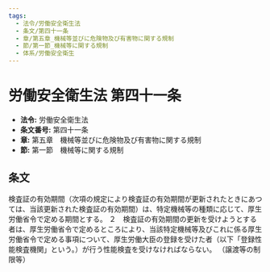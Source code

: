 ```yaml
---
tags:
  - 法令/労働安全衛生法
  - 条文/第四十一条
  - 章/第五章_機械等並びに危険物及び有害物に関する規制
  - 節/第一節_機械等に関する規制
  - 体系/労働安全衛生
---
```

# 労働安全衛生法 第四十一条

- **法令:** 労働安全衛生法
- **条文番号:** 第四十一条
- **章:** 第五章　機械等並びに危険物及び有害物に関する規制
- **節:** 第一節　機械等に関する規制

## 条文
検査証の有効期間（次項の規定により検査証の有効期間が更新されたときにあつては、当該更新された検査証の有効期間）は、特定機械等の種類に応じて、厚生労働省令で定める期間とする。
２　検査証の有効期間の更新を受けようとする者は、厚生労働省令で定めるところにより、当該特定機械等及びこれに係る厚生労働省令で定める事項について、厚生労働大臣の登録を受けた者（以下「登録性能検査機関」という。）が行う性能検査を受けなければならない。
（譲渡等の制限等）

